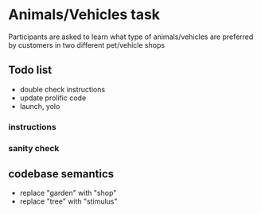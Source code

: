 # Animals/Vehicles task

Participants are asked to learn what type of animals/vehicles are preferred by customers in two different pet/vehicle shops


## Todo list

- double check instructions
- update prolific code 
- launch, yolo
### instructions
<!-- "you could say that the participant is a buyer on behalf of the store, and you can buy / not buy, with rewards and punishments if a bought item sells/doesn't sell" -->
<!-- - add instruction images for vehicle task!!!! -->
<!-- - update task specific instructions -->

### sanity check
<!-- - import my data in python notebook, test if all fields accessible and no task-diagnostic info missing from files -->
## codebase semantics
- replace "garden" with "shop"
- replace "tree" with "stimulus"